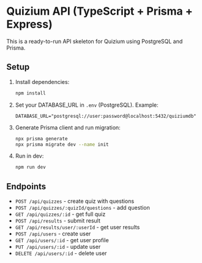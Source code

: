 # Quizium API (TypeScript + Prisma + Express)

This is a ready-to-run API skeleton for Quizium using PostgreSQL and Prisma.

## Setup

1. Install dependencies:
   ```bash
   npm install
   ```

2. Set your DATABASE_URL in `.env` (PostgreSQL). Example:
   ```
   DATABASE_URL="postgresql://user:password@localhost:5432/quiziumdb"
   ```

3. Generate Prisma client and run migration:
   ```bash
   npx prisma generate
   npx prisma migrate dev --name init
   ```

4. Run in dev:
   ```bash
   npm run dev
   ```

## Endpoints
- `POST /api/quizzes` - create quiz with questions
- `POST /api/quizzes/:quizId/questions` - add question
- `GET /api/quizzes/:id` - get full quiz
- `POST /api/results` - submit result
- `GET /api/results/user/:userId` - get user results
- `POST /api/users` - create user
- `GET /api/users/:id` - get user profile
- `PUT /api/users/:id` - update user
- `DELETE /api/users/:id` - delete user
